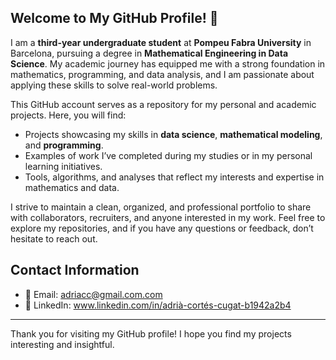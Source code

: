 ## Welcome to My GitHub Profile! 👋

I am a **third-year undergraduate student** at **Pompeu Fabra University** in Barcelona, pursuing a degree in **Mathematical Engineering in Data Science**. My academic journey has equipped me with a strong foundation in mathematics, programming, and data analysis, and I am passionate about applying these skills to solve real-world problems.

This GitHub account serves as a repository for my personal and academic projects. Here, you will find:
- Projects showcasing my skills in **data science**, **mathematical modeling**, and **programming**.
- Examples of work I’ve completed during my studies or in my personal learning initiatives.
- Tools, algorithms, and analyses that reflect my interests and expertise in mathematics and data.

I strive to maintain a clean, organized, and professional portfolio to share with collaborators, recruiters, and anyone interested in my work.
Feel free to explore my repositories, and if you have any questions or feedback, don’t hesitate to reach out.

## Contact Information
- 📧 Email: adriacc@gmail.com.com
- 💼 LinkedIn: www.linkedin.com/in/adrià-cortés-cugat-b1942a2b4

---

Thank you for visiting my GitHub profile! I hope you find my projects interesting and insightful.
